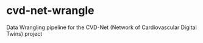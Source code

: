 # cvd-net-wrangle
Data Wrangling pipeline for the CVD-Net (Network of Cardiovascular Digital Twins) project
